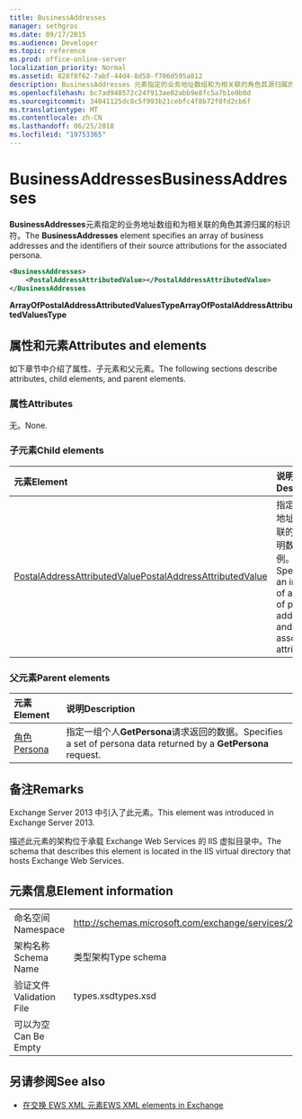 ```yaml
---
title: BusinessAddresses
manager: sethgros
ms.date: 09/17/2015
ms.audience: Developer
ms.topic: reference
ms.prod: office-online-server
localization_priority: Normal
ms.assetid: 828f8f62-7abf-44d4-8d58-f706d595a812
description: BusinessAddresses 元素指定的业务地址数组和为相关联的角色其源归属的标识符。
ms.openlocfilehash: bc7ad948572c24f913ae02abb9e8fc5a7b1e0b0d
ms.sourcegitcommit: 34041125dc8c5f993b21cebfc4f8b72f0fd2cb6f
ms.translationtype: MT
ms.contentlocale: zh-CN
ms.lasthandoff: 06/25/2018
ms.locfileid: "19753365"
---
```

# <a name="businessaddresses"></a><span data-ttu-id="c23f6-103">BusinessAddresses</span><span class="sxs-lookup"><span data-stu-id="c23f6-103">BusinessAddresses</span></span>

<span data-ttu-id="c23f6-104">**BusinessAddresses**元素指定的业务地址数组和为相关联的角色其源归属的标识符。</span><span class="sxs-lookup"><span data-stu-id="c23f6-104">The **BusinessAddresses** element specifies an array of business addresses and the identifiers of their source attributions for the associated persona.</span></span> 
  
```XML
<BusinessAddresses>
    <PostalAddressAttributedValue></PostalAddressAttributedValue>
</BusinessAddresses
```

 <span data-ttu-id="c23f6-105">**ArrayOfPostalAddressAttributedValuesType**</span><span class="sxs-lookup"><span data-stu-id="c23f6-105">**ArrayOfPostalAddressAttributedValuesType**</span></span>
## <a name="attributes-and-elements"></a><span data-ttu-id="c23f6-106">属性和元素</span><span class="sxs-lookup"><span data-stu-id="c23f6-106">Attributes and elements</span></span>

<span data-ttu-id="c23f6-107">如下章节中介绍了属性、子元素和父元素。</span><span class="sxs-lookup"><span data-stu-id="c23f6-107">The following sections describe attributes, child elements, and parent elements.</span></span>
  
### <a name="attributes"></a><span data-ttu-id="c23f6-108">属性</span><span class="sxs-lookup"><span data-stu-id="c23f6-108">Attributes</span></span>

<span data-ttu-id="c23f6-109">无。</span><span class="sxs-lookup"><span data-stu-id="c23f6-109">None.</span></span>
  
### <a name="child-elements"></a><span data-ttu-id="c23f6-110">子元素</span><span class="sxs-lookup"><span data-stu-id="c23f6-110">Child elements</span></span>

|<span data-ttu-id="c23f6-111">**元素**</span><span class="sxs-lookup"><span data-stu-id="c23f6-111">**Element**</span></span>|<span data-ttu-id="c23f6-112">**说明**</span><span class="sxs-lookup"><span data-stu-id="c23f6-112">**Description**</span></span>|
|:-----|:-----|
|[<span data-ttu-id="c23f6-113">PostalAddressAttributedValue</span><span class="sxs-lookup"><span data-stu-id="c23f6-113">PostalAddressAttributedValue</span></span>](postaladdressattributedvalue.md) <br/> |<span data-ttu-id="c23f6-114">指定的邮政地址和其关联的归属声明数组的实例。</span><span class="sxs-lookup"><span data-stu-id="c23f6-114">Specifies an instance of an array of postal addresses and their associated attributions.</span></span>  <br/> |
   
### <a name="parent-elements"></a><span data-ttu-id="c23f6-115">父元素</span><span class="sxs-lookup"><span data-stu-id="c23f6-115">Parent elements</span></span>

|<span data-ttu-id="c23f6-116">**元素**</span><span class="sxs-lookup"><span data-stu-id="c23f6-116">**Element**</span></span>|<span data-ttu-id="c23f6-117">**说明**</span><span class="sxs-lookup"><span data-stu-id="c23f6-117">**Description**</span></span>|
|:-----|:-----|
|[<span data-ttu-id="c23f6-118">角色</span><span class="sxs-lookup"><span data-stu-id="c23f6-118">Persona</span></span>](persona.md) <br/> |<span data-ttu-id="c23f6-119">指定一组个人**GetPersona**请求返回的数据。</span><span class="sxs-lookup"><span data-stu-id="c23f6-119">Specifies a set of persona data returned by a **GetPersona** request.</span></span>  <br/> |
   
## <a name="remarks"></a><span data-ttu-id="c23f6-120">备注</span><span class="sxs-lookup"><span data-stu-id="c23f6-120">Remarks</span></span>

<span data-ttu-id="c23f6-121">Exchange Server 2013 中引入了此元素。</span><span class="sxs-lookup"><span data-stu-id="c23f6-121">This element was introduced in Exchange Server 2013.</span></span>
  
<span data-ttu-id="c23f6-122">描述此元素的架构位于承载 Exchange Web Services 的 IIS 虚拟目录中。</span><span class="sxs-lookup"><span data-stu-id="c23f6-122">The schema that describes this element is located in the IIS virtual directory that hosts Exchange Web Services.</span></span>
  
## <a name="element-information"></a><span data-ttu-id="c23f6-123">元素信息</span><span class="sxs-lookup"><span data-stu-id="c23f6-123">Element information</span></span>

|||
|:-----|:-----|
|<span data-ttu-id="c23f6-124">命名空间</span><span class="sxs-lookup"><span data-stu-id="c23f6-124">Namespace</span></span>  <br/> |http://schemas.microsoft.com/exchange/services/2006/types  <br/> |
|<span data-ttu-id="c23f6-125">架构名称</span><span class="sxs-lookup"><span data-stu-id="c23f6-125">Schema Name</span></span>  <br/> |<span data-ttu-id="c23f6-126">类型架构</span><span class="sxs-lookup"><span data-stu-id="c23f6-126">Type schema</span></span>  <br/> |
|<span data-ttu-id="c23f6-127">验证文件</span><span class="sxs-lookup"><span data-stu-id="c23f6-127">Validation File</span></span>  <br/> |<span data-ttu-id="c23f6-128">types.xsd</span><span class="sxs-lookup"><span data-stu-id="c23f6-128">types.xsd</span></span>  <br/> |
|<span data-ttu-id="c23f6-129">可以为空</span><span class="sxs-lookup"><span data-stu-id="c23f6-129">Can Be Empty</span></span>  <br/> ||
   
## <a name="see-also"></a><span data-ttu-id="c23f6-130">另请参阅</span><span class="sxs-lookup"><span data-stu-id="c23f6-130">See also</span></span>



- [<span data-ttu-id="c23f6-131">在交换 EWS XML 元素</span><span class="sxs-lookup"><span data-stu-id="c23f6-131">EWS XML elements in Exchange</span></span>](ews-xml-elements-in-exchange.md)

